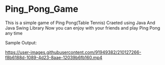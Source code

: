 # Ping_Pong_Game
This is a simple game of Ping Pong(Table Tennis) Craeted using Java And Java Swing Library
Now you can enjoy with your friends and play Ping Pong any time

Sample Output:





https://user-images.githubusercontent.com/91949382/210127266-f8b6188d-1089-4d23-8aae-12039b6fb160.mp4

